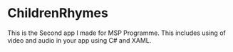 # ChildrenRhymes
This is the Second app I made for MSP Programme. This includes using of video and audio in your app using C# and XAML.
